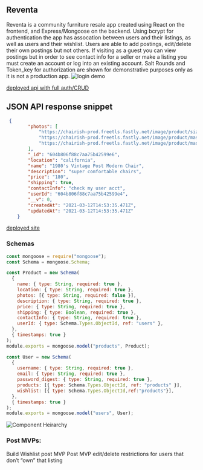 ## Reventa

Reventa is a community furniture resale app created using React on the frontend, and Express/Mongoose on the backend. Using bcrypt for authentication the app has assocation between users and their listings, as well as users and their wishlist. Users are able to add postings, edit/delete their own postings but not others. If visiting as a guest you can view postings but in order to see contact info for a seller or make a listing you must create an account or log into an existing account. Salt Rounds and Token_key for authorization are shown for demonstrative purposes only as it is not a production app.
![login demo](https://giphy.com/gifs/uwEJdb29cVxsVrKwXR/html5)

[deployed api with full auth/CRUD](https://reventa-server.herokuapp.com/api)
## JSON API response snippet

```json
 {
        "photos": [
            "https://chairish-prod.freetls.fastly.net/image/product/sized/17b86431-1c71-4766-8b73-ce841db543aa/1980s-vintage-post-modern-curvy-accent-chair-0587?aspect=fit&width=1600&height=1600",
            "https://chairish-prod.freetls.fastly.net/image/product/master/c3fbbc29-4cd6-4c40-baa5-4685fccdf63e/1980s-vintage-post-modern-curvy-accent-chair-8689",
            "https://chairish-prod.freetls.fastly.net/image/product/master/8100bbbc-c33e-4584-bcf0-2c5e87081062/1980s-vintage-post-modern-curvy-accent-chair-6092"
        ],
        "_id": "604b806f88c7aa75b42599e6",
        "location": "california",
        "name": "1980's Vintage Post Modern Chair",
        "description": "super comfortable chairs",
        "price": "180",
        "shipping": true,
        "contactInfo": "check my user acct",
        "userId": "604b806f88c7aa75b42599e4",
        "__v": 0,
        "createdAt": "2021-03-12T14:53:35.471Z",
        "updatedAt": "2021-03-12T14:53:35.471Z"
    }
```
[deployed site](https://reventa.netlify.app/)

### Schemas

```javascript
const mongoose = require("mongoose");
const Schema = mongoose.Schema;

const Product = new Schema(
  {
    name: { type: String, required: true },
    location: { type: String, required: true },
    photos: [{ type: String, required: false }],
    description: { type: String, required: true },
    price: { type: String, required: true },
    shipping: { type: Boolean, required: true },
    contactInfo: { type: String, required: true },
    userId: { type: Schema.Types.ObjectId, ref: "users" },
  },
  { timestamps: true }
);
module.exports = mongoose.model("products", Product);

const User = new Schema(
  {
    username: { type: String, required: true },
    email: { type: String, required: true },
    password_digest: { type: String, required: true },
    products: [{ type: Schema.Types.ObjectId, ref: "products" }],
    wishlist: [{ type: Schema.Types.ObjectId,ref:"products"}],
  },
  { timestamps: true }
);
module.exports = mongoose.model("users", User);
```



![Component Heirarchy](https://res.cloudinary.com/dpbzq29kr/image/upload/v1615234934/Screen_Shot_2021-03-08_at_3.20.05_PM_dgf3pw.png)



### Post MVPs:

Build Wishlist post MVP
Post MVP edit/delete restrictions for users that don’t “own” that listing
